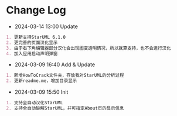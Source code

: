 # Change Log
- 2024-03-14 13:00 Update
```md
1. 更新支持StarUML 6.1.0
2. 更完善的页面汉化显示
3. 由于右下角编辑器部分汉化会出现图变透明情况，所以就算支持，也不会进行汉化
4. 加入应用启动声明弹窗
```

- 2024-03-09 16:40 Add & Update
```md
1. 新增HowToCrack文件夹，存放我对StarUML的分析过程
2. 更新readme.me，增加目录显示
```
- 2024-03-09 15:50 Init
```md
1. 支持全自动汉化StarUML
2. 支持全自动破解StarUML，并可指定About页的显示信息
```